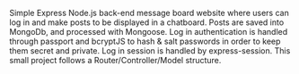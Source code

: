 Simple Express Node.js back-end message board website where users can log in and make posts to be displayed in a chatboard.
Posts are saved into MongoDb, and processed with Mongoose. Log in authentication is handled through passport and bcryptJS to hash & salt passwords in order to keep them secret and private. Log in session is handled by express-session. This small project follows a Router/Controller/Model structure.
